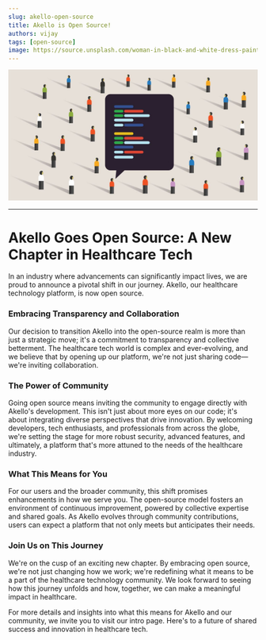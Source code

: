 ```yaml
---
slug: akello-open-source
title: Akello is Open Source!
authors: vijay
tags: [open-source]
image: https://source.unsplash.com/woman-in-black-and-white-dress-painting-UwpPe2MRTfA
---
```



![image](open-source.png)

---


# Akello Goes Open Source: A New Chapter in Healthcare Tech

In an industry where advancements can significantly impact lives, we are proud to announce a pivotal shift in our journey. Akello, our healthcare technology platform, is now open source.

### Embracing Transparency and Collaboration

Our decision to transition Akello into the open-source realm is more than just a strategic move; it's a commitment to transparency and collective betterment. The healthcare tech world is complex and ever-evolving, and we believe that by opening up our platform, we're not just sharing code—we're inviting collaboration.

### The Power of Community

Going open source means inviting the community to engage directly with Akello's development. This isn't just about more eyes on our code; it's about integrating diverse perspectives that drive innovation. By welcoming developers, tech enthusiasts, and professionals from across the globe, we're setting the stage for more robust security, advanced features, and ultimately, a platform that's more attuned to the needs of the healthcare industry.

### What This Means for You

For our users and the broader community, this shift promises enhancements in how we serve you. The open-source model fosters an environment of continuous improvement, powered by collective expertise and shared goals. As Akello evolves through community contributions, users can expect a platform that not only meets but anticipates their needs.

### Join Us on This Journey

We're on the cusp of an exciting new chapter. By embracing open source, we're not just changing how we work; we're redefining what it means to be a part of the healthcare technology community. We look forward to seeing how this journey unfolds and how, together, we can make a meaningful impact in healthcare.

For more details and insights into what this means for Akello and our community, we invite you to visit our intro page. Here's to a future of shared success and innovation in healthcare tech.

